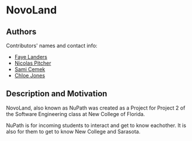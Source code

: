 # NovoLand

## Authors

Contributors' names and contact info:

* [Faye Landers](https://github.com/fairyfade)
* [Nicolas Pitcher](https://github.com/Npitcher12)
* [Sami Cemek](https://github.com/ascemek) 
* [Chloe Jones](https://github.com/chloemjones)

## Description and Motivation

NovoLand, also known as NuPath was created as a Project for Project 2 of the Software Engineering class at New College of Florida.

NuPath is for incoming students to interact and get to know eachother. It is also for them to get to know New College and Sarasota.  
